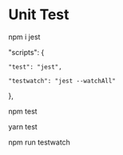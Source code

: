 # Unit Test

npm i jest

"scripts": {

    "test": "jest",

    "testwatch": "jest --watchAll"
    
  },

npm test

yarn test

npm run testwatch